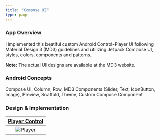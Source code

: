 ```yaml
---
title: "Compose UI"
type: page
---
```


### App Overview

I implemented this beatiful custom Android Control-Player UI following Material Design 3 (MD3) guidelines and utilizing Jetpack Compose UI, styles, colors, components and patterns.

**Note:** The actual UI designs are available at the MD3 website.

### Android Concepts

Compose UI, Column, Row, MD3 Components (Slider, Text, IconButton, Image), Preview, Scaffold, Theme, Custom Compose Component

### Design & Implementation

| [Player Control](https://github.com/marceand/compose-practicing) |
| :--------------------------------------------------------------: |
|          ![Player](/images/compose/player_control.png)           |
